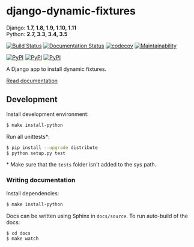 # django-dynamic-fixtures


Django: **1.7, 1.8, 1.9, 1.10, 1.11**  
Python: **2.7, 3.3, 3.4, 3.5**

[![Build Status](https://travis-ci.org/Peter-Slump/django-dynamic-fixtures.svg?branch=master)](https://travis-ci.org/Peter-Slump/django-dynamic-fixtures)
[![Documentation Status](https://readthedocs.org/projects/django-dynamic-fixtures/badge/?version=latest)](http://django-dynamic-fixtures.readthedocs.io/en/latest/?badge=latest)
[![codecov](https://codecov.io/gh/Peter-Slump/django-dynamic-fixtures/branch/master/graph/badge.svg)](https://codecov.io/gh/Peter-Slump/django-dynamic-fixtures)
[![Maintainability](https://api.codeclimate.com/v1/badges/2b19eae6a4aaa8cfa03b/maintainability)](https://codeclimate.com/github/Peter-Slump/django-dynamic-fixtures/maintainability)

[![PyPI](https://img.shields.io/pypi/l/django-dynamic-fixtures.svg)](https://pypi.python.org/pypi/django-dynamic-fixtures)
[![PyPI](https://img.shields.io/pypi/v/django-dynamic-fixtures.svg)](https://pypi.python.org/pypi/django-dynamic-fixtures)
[![PyPI](https://img.shields.io/pypi/wheel/django-dynamic-fixtures.svg)](https://pypi.python.org/pypi/django-dynamic-fixtures)


A Django app to install dynamic fixtures.

[Read documentation](http://django-dynamic-fixtures.readthedocs.io/en/latest/)

## Development

Install development environment:

```bash
$ make install-python
```

Run all unittests*:

```bash
$ pip install --upgrade distribute
$ python setup.py test
```

\* Make sure that the `tests` folder isn't added to the sys path.

### Writing documentation

Install dependencies: 

```bash
$ make install-python
```

Docs can be written using Sphinx in `docs/source`.
To run auto-build of the docs:

```
$ cd docs
$ make watch
```
